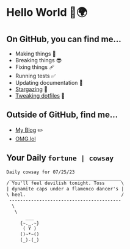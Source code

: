 # Hello World 👋🌍

## On GitHub, you can find me...

- Making things 🧰
- Breaking things 😎
- Fixing things 🩹
- Running tests ✅
- Updating documentation 📝
- [Stargazing](https://github.com/lemonase?tab=stars) 🌟
- [Tweaking dotfiles](https://github.com/lemonase/dotfiles) 📁


## Outside of GitHub, find me...

- [My Blog](https://madjam.dev/) ✏️
- [OMG.lol](https://jam.omg.lol/)

## Your Daily `fortune | cowsay`

```txt
Daily cowsay for 07/25/23
 _________________________________________
/ You'll feel devilish tonight. Toss      \
| dynamite caps under a flamenco dancer's |
\ heel.                                   /
 -----------------------------------------
  \
   \
       ___  
     {~._.~}
      ( Y )
     ()~*~()   
     (_)-(_)   
```
